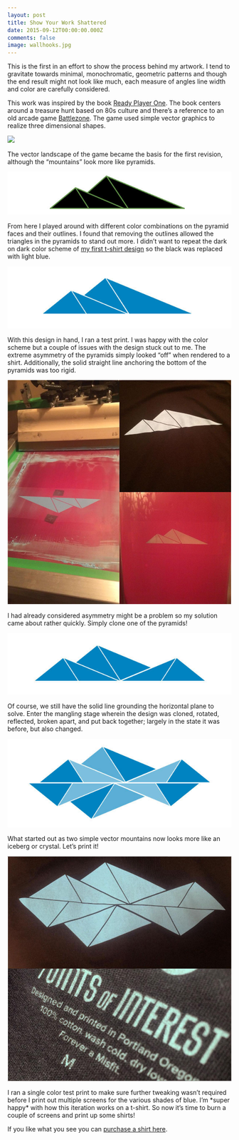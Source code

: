 ```yaml
---
layout: post
title: Show Your Work Shattered
date: 2015-09-12T00:00:00.000Z
comments: false
image: wallhooks.jpg
---
```

This is the first in an effort to show the process behind my artwork. I tend to gravitate towards minimal, monochromatic, geometric patterns and though the end result might not look like much, each measure of angles line width and color are carefully considered.

This work was inspired by the book [Ready Player One](http://www.amazon.com/gp/product/0307887448/tag=shnomo-20). The book centers around a treasure hunt based on 80s culture and there’s a reference to an old arcade game [Battlezone](https://en.wikipedia.org/wiki/Battlezone_(1980_video_game)). The game used simple vector graphics to realize three dimensional shapes.

![](/images/battlezone.png)

The vector landscape of the game became the basis for the first revision, although the “mountains” look more like pyramids.

![](/images/iterations-1.jpg)

From here I played around with different color combinations on the pyramid faces and their outlines. I found that removing the outlines allowed the triangles in the pyramids to stand out more. I didn’t want to repeat the dark on dark color scheme of [my first t-shirt design](https://gumroad.com/l/cmdlaunch) so the black was replaced with light blue.

![](/images/iterations-2.jpg)

With this design in hand, I ran a test print. I was happy with the color scheme but a couple of issues with the design stuck out to me. The extreme asymmetry of the pyramids simply looked “off” when rendered to a shirt. Additionally, the solid straight line anchoring the bottom of the pyramids was too rigid.

![](/images/test-print.jpg)

I had already considered asymmetry might be a problem so my solution came about rather quickly. Simply clone one of the pyramids!

![](/images/iterations-3.jpg)

Of course, we still have the solid line grounding the horizontal plane to solve. Enter the mangling stage wherein the design was cloned, rotated, reflected, broken apart, and put back together; largely in the state it was before, but also changed.

![](/images/iterations-4.jpg)

What started out as two simple vector mountains now looks more like an iceberg or crystal. Let’s print it!

![](/images/test-print-2.jpg)

I ran a single color test print to make sure further tweaking wasn’t required before I print out multiple screens for the various shades of blue. I’m \*super happy\* with how this iteration works on a t-shirt. So now it’s time to burn a couple of screens and print up some shirts!

If you like what you see you can [purchase a shirt here](https://gumroad.com/l/pre-shatter).